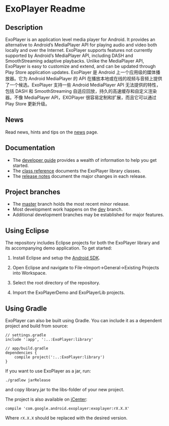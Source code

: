 # ExoPlayer Readme #

## Description ##

ExoPlayer is an application level media player for Android. It provides an
alternative to Android’s MediaPlayer API for playing audio and video both
locally and over the Internet. ExoPlayer supports features not currently
supported by Android’s MediaPlayer API, including DASH and SmoothStreaming
adaptive playbacks. Unlike the MediaPlayer API, ExoPlayer is easy to
customize and extend, and can be updated through Play Store application
updates.
ExoPlayer 是 Android 上一个应用级的媒体播放器。它为 Android MediaPlayer 的 API 在播放本地或在线的视频与音频上提供了一个候选。ExoPlayer 支持一些 Android MediaPlayer API 无法提供的特性，包括 DASH 和 SmoothStreaming 自适应回放，持久的高速缓存和自定义渲染器。不像 MediaPlayer API，EXOPlayer 很容易定制和扩展，而且它可以通过 Play Store 更新升级。
## News ##

Read news, hints and tips on the [news][] page.

[news]: https://google.github.io/ExoPlayer/news.html

## Documentation ##

* The [developer guide][] provides a wealth of information to help you get
started.
* The [class reference][] documents the ExoPlayer library classes.
* The [release notes][] document the major changes in each release.

[developer guide]: https://google.github.io/ExoPlayer/guide.html
[class reference]: https://google.github.io/ExoPlayer/doc/reference
[release notes]: https://github.com/google/ExoPlayer/blob/dev/RELEASENOTES.md

## Project branches ##

  * The [master][] branch holds the most recent minor release.
  * Most development work happens on the [dev][] branch.
  * Additional development branches may be established for major features.

[master]: https://github.com/google/ExoPlayer/tree/master
[dev]: https://github.com/google/ExoPlayer/tree/dev

## Using Eclipse ##

The repository includes Eclipse projects for both the ExoPlayer library and its
accompanying demo application. To get started:

  1. Install Eclipse and setup the [Android SDK][].

  1. Open Eclipse and navigate to File->Import->General->Existing Projects into
     Workspace.

  1. Select the root directory of the repository.

  1. Import the ExoPlayerDemo and ExoPlayerLib projects.

[Android SDK]: http://developer.android.com/sdk/index.html


## Using Gradle ##

ExoPlayer can also be built using Gradle. You can include it as a dependent project and build from source:

```
// settings.gradle
include ':app', ':..:ExoPlayer:library'

// app/build.gradle
dependencies {
    compile project(':..:ExoPlayer:library')
}
```

If you want to use ExoPlayer as a jar, run:

```
./gradlew jarRelease
```

and copy library.jar to the libs-folder of your new project.

The project is also available on [jCenter](https://bintray.com/google/exoplayer/exoplayer/view):

```
compile 'com.google.android.exoplayer:exoplayer:rX.X.X'
```

Where `rX.X.X` should be replaced with the desired version.
